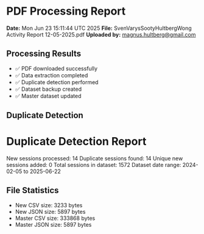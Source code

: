 # PDF Processing Report

**Date:** Mon Jun 23 15:11:44 UTC 2025
**File:** SvenVarysSootyHultbergWong Activity Report 12-05-2025.pdf
**Uploaded by:** magnus.hultberg@gmail.com

## Processing Results
- ✅ PDF downloaded successfully
- ✅ Data extraction completed
- ✅ Duplicate detection performed
- ✅ Dataset backup created
- ✅ Master dataset updated

## Duplicate Detection
Duplicate Detection Report
========================
New sessions processed: 14
Duplicate sessions found: 14
Unique new sessions added: 0
Total sessions in dataset: 1572
Dataset date range: 2024-02-05 to 2025-06-22

## File Statistics
- New CSV size: 3233 bytes
- New JSON size: 5897 bytes
- Master CSV size: 333868 bytes
- Master JSON size: 5897 bytes

